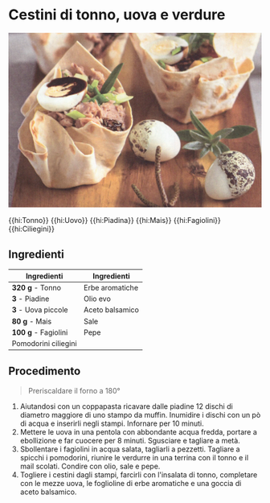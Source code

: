 # Cestini di tonno, uova e verdure

![](img/Cestini-di-tonno-uova-e-verdure.webp)

{{hi:Tonno}}
{{hi:Uovo}}
{{hi:Piadina}}
{{hi:Mais}}
{{hi:Fagiolini}}
{{hi:Ciliegini}}

## Ingredienti

| Ingredienti                  | Ingredienti             |
| ---------------------------- | ----------------------- |
| **320 g** - Tonno | Erbe aromatiche |
| **3** - Piadine | Olio evo |
| **3** - Uova piccole | Aceto balsamico |
| **80 g** - Mais | Sale |
| **100 g** - Fagiolini | Pepe |
| Pomodorini ciliegini |  |

## Procedimento

> Preriscaldare il forno a 180°

1. Aiutandosi con un coppapasta ricavare dalle piadine 12 dischi di diametro maggiore di uno stampo da muffin. Inumidire i dischi con un pò di acqua e inserirli negli stampi. Infornare per 10 minuti.
1. Mettere le uova in una pentola con abbondante acqua fredda, portare a ebollizione e far cuocere per 8 minuti. Sgusciare e tagliare a metà.
1. Sbollentare i fagiolini in acqua salata, tagliarli a pezzetti. Tagliare a spicchi i pomodorini, riunire le verdurre in una terrina con il tonno e il mail scolati. Condire con olio, sale e pepe.
1. Togliere i cestini dagli stampi, farcirli con l'insalata di tonno, completare con le mezze uova, le foglioline di erbe aromatiche e una goccia di aceto balsamico.
